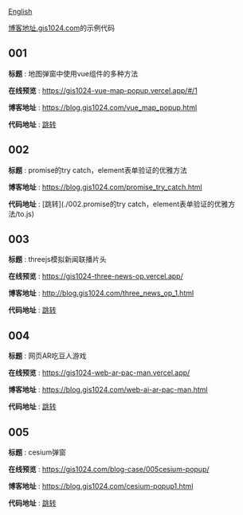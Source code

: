 [English](./README.md)

[博客地址.gis1024.com](https://blog.gis1024.com)的示例代码

## 001
**标题** : 地图弹窗中使用vue组件的多种方法

**在线预览** : https://gis1024-vue-map-popup.vercel.app/#/1

**博客地址** : https://blog.gis1024.com/vue_map_popup.html

**代码地址** : [跳转](./001.地图弹窗中使用vue组件的多种方法/map-popup-vue)

## 002 
**标题** : promise的try catch，element表单验证的优雅方法

**博客地址** : https://blog.gis1024.com/promise_try_catch.html 

**代码地址** : [跳转](./002.promise的try catch，element表单验证的优雅方法/to.js)

## 003
**标题** : threejs模拟新闻联播片头

**在线预览** : https://gis1024-three-news-op.vercel.app/

**博客地址** : http://blog.gis1024.com/three_news_op_1.html

**代码地址** : [跳转](./003.threejs模拟新闻联播片头/three-news-op)

## 004
**标题** : 网页AR吃豆人游戏

**在线预览** : https://gis1024-web-ar-pac-man.vercel.app/

**博客地址** : https://blog.gis1024.com/web-ai-ar-pac-man.html

**代码地址** : [跳转](./004.网页AR吃豆人游戏/web-ar-pac-man)

## 005
**标题** : cesium弹窗

**在线预览** : https://gis1024.com/blog-case/005cesium-popup/

**博客地址** : https://blog.gis1024.com/cesium-popup1.html

**代码地址** : [跳转](./005.cesium弹窗popup)